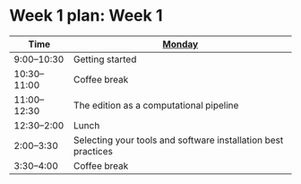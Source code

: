 # Week 1 plan: Week 1

Time | [Monday](week_1_day_1_plan.md) |
---- | ----
9:00–10:30 |  Getting started 
10:30–11:00 |  Coffee break 
11:00–12:30 |  The edition as a computational pipeline 
12:30–2:00 |  Lunch 
2:00–3:30 |  Selecting your tools and software installation best practices 
3:30–4:00 |  Coffee break 
